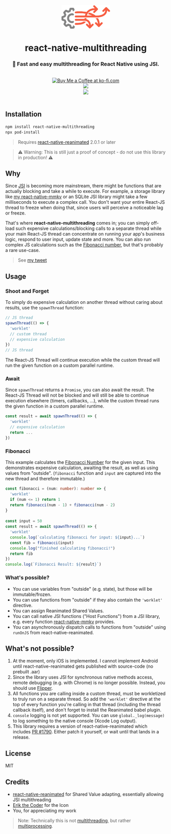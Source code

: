 <div align="center">
  <img src="img/icon.png" width="30%">
  <h1>react-native-multithreading</h2>
  <h3>🧵 Fast and easy multithreading for React Native using JSI.</h3>
  <br/>
  <a align="center" href='https://ko-fi.com/F1F8CLXG' target='_blank'>
    <img height='36' style='border:0px;height:36px;' src='https://az743702.vo.msecnd.net/cdn/kofi2.png?v=0' border='0' alt='Buy Me a Coffee at ko-fi.com' />
  </a>
  <br/>
  <a align="center" href="https://github.com/mrousavy?tab=followers">
    <img src="https://img.shields.io/github/followers/mrousavy?label=Follow%20%40mrousavy&style=social" />
  </a>
  <br/>
  <a align="center" href="https://twitter.com/mrousavy">
    <img src="https://img.shields.io/twitter/follow/mrousavy?label=Follow%20%40mrousavy&style=social" />
  </a>
</div>
<br/>

## Installation

```sh
npm install react-native-multithreading
npx pod-install
```

> Requires [react-native-reanimated](https://github.com/software-mansion/react-native-reanimated) 2.0.1 or later

> ⚠️ Warning: This is still just a proof of concept - do not use this library in production! ⚠️

## Why

Since [JSI](https://github.com/react-native-community/discussions-and-proposals/issues/91) is becoming more mainstream, there might be functions that are actually blocking and take a while to execute. For example, a storage library like [my react-native-mmkv](https://github.com/mrousavy/react-native-mmkv) or an SQLite JSI library might take a few milliseconds to execute a complex call. You don't want your entire React-JS thread to freeze when doing that, since users will perceive a noticeable lag or freeze.

That's where **react-native-multithreading** comes in; you can simply off-load such expensive calculations/blocking calls to a separate thread while your main React-JS thread can concentrate on running your app's business logic, respond to user input, update state and more. You can also run complex JS calculations such as the [Fibonacci number](https://en.wikipedia.org/wiki/Fibonacci_number), but that's probably a rare use-case.

> See [my tweet](https://twitter.com/mrousavy/status/1371793888273432577)

## Usage

### Shoot and Forget

To simply do expensive calculation on another thread without caring about results, use the `spawnThread` function:

```ts
// JS thread
spawnThread(() => {
  'worklet'
  // custom thread
  // expensive calculation
})
// JS thread
```

The React-JS Thread will continue execution while the custom thread will run the given function on a custom parallel runtime.

### Await

Since `spawnThread` returns a `Promise`, you can also await the result. The React-JS Thread will not be blocked and will still be able to continue execution elsewhere (timers, callbacks, ...), while the custom thread runs the given function in a custom parallel runtime.

```ts
const result = await spawnThread(() => {
  'worklet'
  // expensive calculation
  return ...
})
```

### Fibonacci

This example calculates the [Fibonacci Number](https://en.wikipedia.org/wiki/Fibonacci_number) for the given input. This demonstrates expensive calculation, awaiting the result, as well as using values from "outside". (`fibonacci` function and `input` are captured into the new thread and therefore immutable.)

```ts
const fibonacci = (num: number): number => {
  'worklet'
  if (num <= 1) return 1
  return fibonacci(num - 1) + fibonacci(num - 2)
}

const input = 50
const result = await spawnThread(() => {
  'worklet'
  console.log(`calculating fibonacci for input: ${input}...`)
  const fib = fibonacci(input)
  console.log("finished calculating fibonacci!")
  return fib
})
console.log(`Fibonacci Result: ${result}`)
```

### What's possible?

* You can use variables from "outside" (e.g. state), but those will be immutable/frozen.
* You can use functions from "outside" if they also contain the `'worklet'` directive.
* You can assign Reanimated Shared Values.
* You can call native JSI functions ("Host Functions") from a JSI library, e.g. every function [react-native-mmkv](https://github.com/mrousavy/react-native-mmkv#usage) provides.
* You can asynchronously dispatch calls to functions from "outside" using `runOnJS` from react-native-reanimated.

## What's not possible?

1. At the moment, only iOS is implemented. I cannot implement Android until react-native-reanimated gets published with source-code (no prebuilt .aar)
2. Since the library uses JSI for synchronous native methods access, remote debugging (e.g. with Chrome) is no longer possible. Instead, you should use [Flipper](https://fbflipper.com).
3. All functions you are calling inside a custom thread, must be workletized to truly run on a separate thread. So add the `'worklet'` directive at the top of every function you're calling in that thread (including the thread callback itself), and don't forget to install the Reanimated babel plugin.
4. `console` logging is not yet supported. You can use `global._log(message)` to log something to the native console (Xcode Log output).
5. This library requires a version of react-native-reanimated which includes [PR #1790](https://github.com/software-mansion/react-native-reanimated/pull/1790). Either patch it yourself, or wait until that lands in a release.

## License

MIT

## Credits

* [react-native-reanimated](http://github.com/software-mansion/react-native-reanimated) for Shared Value adapting, essentially allowing JSI multithreading
* [Erik the Coder](https://www.erikthecoder.net/2019/03/30/async-does-not-imply-concurrent/) for the Icon
* You, for appreciating my work

> Note: Technically this is not [multithreading](https://en.wikipedia.org/wiki/Multithreading_(computer_architecture)), but rather [multiprocessing](https://en.wikipedia.org/wiki/Multiprocessing).
